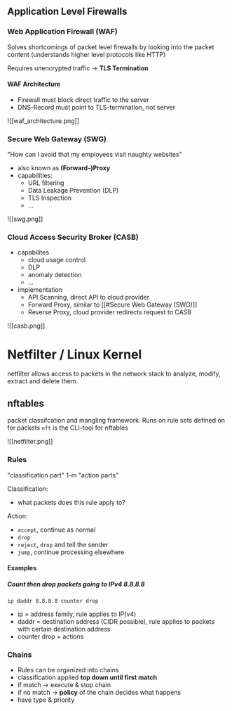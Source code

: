 
## Application Level Firewalls

### Web Application Firewall (WAF)

Solves shortcomings of packet level firewalls by looking into the packet content
	(understands higher level protocols like HTTP)

Requires unencrypted traffic -> **TLS Termination**

#### WAF Architecture
- Firewall must block direct traffic to the server
- DNS-Record must point to TLS-termination, not server

![[waf_architecture.png]]


### Secure Web Gateway (SWG)
"How can I avoid that my employees visit naughty websites"
- also known as **(Forward-)Proxy**
- capabilities:
	- URL filtering
	- Data Leakage Prevention (DLP)
	- TLS Inspection
	- ...

![[swg.png]]


### Cloud Access Security Broker (CASB)
- capabilites
	- cloud usage control
	- DLP
	- anomaly detection
	- ...
- implementation
	- API Scanning, direct API to cloud provider
	- Forward Proxy, similar to [[#Secure Web Gateway (SWG)]]
	- Reverse Proxy, cloud provider redirects request to CASB

![[casb.png]]





# Netfilter / Linux Kernel

netfilter allows access to packets in the network stack to analyze, modify, extract and delete them.


## nftables
packet classifcation and mangling framework. Runs on rule sets defined on for packets
`nft` is the CLI-tool for nftables

![[netfilter.png]]

### Rules

"classification part" 1-m  "action parts"

Classification:
- what packets does this rule apply to?

Action:
- `accept`, continue as normal
- `drop`
- `reject`, `drop` and tell the sender
- `jump`, continue processing elsewhere

#### Examples

##### Count then drop packets going to IPv4 8.8.8.8
`ip daddr 8.8.8.8 counter drop`

- ip = address family, rule applies to IP(v4)
- daddr = destination  address (CIDR possible), rule applies to packets with certain destination address
- counter drop = actions


### Chains

- Rules can be organized into chains
- classification applied **top down until first match**
- if match -> execute & stop chain
- if no match -> **policy** of the chain decides what happens
- have type & priority


